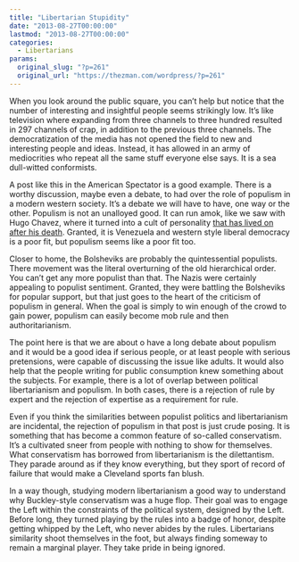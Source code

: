 ```yaml
---
title: "Libertarian Stupidity"
date: "2013-08-27T00:00:00"
lastmod: "2013-08-27T00:00:00"
categories:
  - Libertarians
params:
  original_slug: "?p=261"
  original_url: "https://thezman.com/wordpress/?p=261"
---
```


When you look around the public square, you can’t help but notice that
the number of interesting and insightful people seems strikingly low.
It’s like television where expanding from three channels to three
hundred resulted in 297 channels of crap, in addition to the previous
three channels. The democratization of the media has not opened the
field to new and interesting people and ideas. Instead, it has allowed
in an army of mediocrities who repeat all the same stuff everyone else
says. It is a sea dull-witted conformists.

A post like this in the American Spectator is a good example. There is a
worthy discussion, maybe even a debate, to had over the role of populism
in a modern western society. It’s a debate we will have to have, one way
or the other. Populism is not an unalloyed good. It can run amok, like
we saw with Hugo Chavez, where it turned into a cult of personality <a
href="http://www.breakingnews.ie/world/venezuelan-president-maduro-sleeps-in-chavezs-crypt-603252.html"
rel="noopener" target="_blank">that has lived on after his death</a>.
Granted, it is Venezuela and western style liberal democracy is a poor
fit, but populism seems like a poor fit too.

Closer to home, the Bolsheviks are probably the quintessential
populists. There movement was the literal overturning of the old
hierarchical order. You can’t get any more populist than that. The Nazis
were certainly appealing to populist sentiment. Granted, they were
battling the Bolsheviks for popular support, but that just goes to the
heart of the criticism of populism in general. When the goal is simply
to win enough of the crowd to gain power, populism can easily become mob
rule and then authoritarianism.

The point here is that we are about o have a long debate about populism
and it would be a good idea if serious people, or at least people with
serious pretensions, were capable of discussing the issue like adults.
It would also help that the people writing for public consumption knew
something about the subjects. For example, there is a lot of overlap
between political libertarianism and populism. In both cases, there is a
rejection of rule by expert and the rejection of expertise as a
requirement for rule.

Even if you think the similarities between populist politics and
libertarianism are incidental, the rejection of populism in that post is
just crude posing. It is something that has become a common feature of
so-called conservatism. It’s a cultivated sneer from people with nothing
to show for themselves. What conservatism has borrowed from
libertarianism is the dilettantism. They parade around as if they know
everything, but they sport of record of failure that would make a
Cleveland sports fan blush.

In a way though, studying modern libertarianism a good way to understand
why Buckley-style conservatism was a huge flop. Their goal was to engage
the Left within the constraints of the political system, designed by the
Left. Before long, they turned playing by the rules into a badge of
honor, despite getting whipped by the Left, who never abides by the
rules. Libertarians similarity shoot themselves in the foot, but always
finding someway to remain a marginal player. They take pride in being
ignored.
